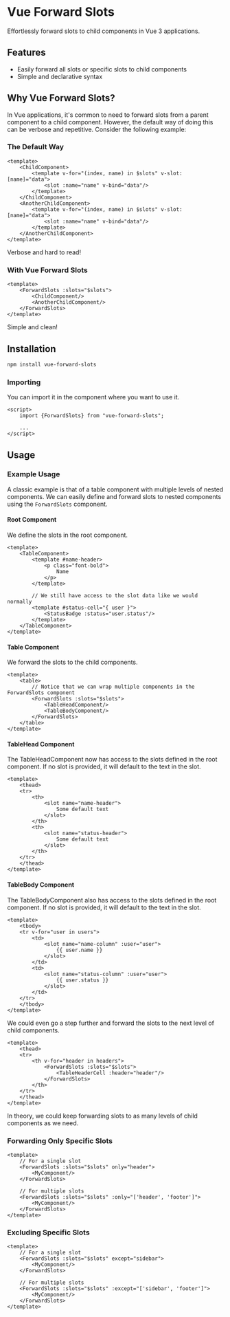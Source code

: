 # Vue Forward Slots

Effortlessly forward slots to child components in Vue 3 applications.

## Features

- Easily forward all slots or specific slots to child components
- Simple and declarative syntax

## Why Vue Forward Slots?

In Vue applications, it's common to need to forward slots from a parent component to a child component. However, the
default way of doing this can be verbose and repetitive. Consider the following example:

### The Default Way

```vue
<template>
    <ChildComponent>
        <template v-for="(index, name) in $slots" v-slot:[name]="data">
            <slot :name="name" v-bind="data"/>
        </template>
    </ChildComponent>
    <AnotherChildComponent>
        <template v-for="(index, name) in $slots" v-slot:[name]="data">
            <slot :name="name" v-bind="data"/>
        </template>
    </AnotherChildComponent>
</template>
```

Verbose and hard to read!

### With Vue Forward Slots

```vue
<template>
    <ForwardSlots :slots="$slots">
        <ChildComponent/>
        <AnotherChildComponent/>
    </ForwardSlots>
</template>
```

Simple and clean!

## Installation

```bash
npm install vue-forward-slots
```

### Importing

You can import it in the component where you want to use it.

```vue
<script>
    import {ForwardSlots} from "vue-forward-slots";

    ...
</script>
```

## Usage

### Example Usage

A classic example is that of a table component with multiple levels of nested components.
We can easily define and forward slots to nested components using the `ForwardSlots` component.

#### Root Component

We define the slots in the root component.

```vue
<template>
    <TableComponent>
        <template #name-header>
            <p class="font-bold">
                Name
            </p>
        </template>

        // We still have access to the slot data like we would normally
        <template #status-cell="{ user }">
            <StatusBadge :status="user.status"/>
        </template>
    </TableComponent>
</template>
```

#### Table Component

We forward the slots to the child components.

```vue
<template>
    <table>
        // Notice that we can wrap multiple components in the ForwardSlots component
        <ForwardSlots :slots="$slots">
            <TableHeadComponent/>
            <TableBodyComponent/>
        </ForwardSlots>
    </table>
</template>
```

#### TableHead Component

The TableHeadComponent now has access to the slots defined in the root component. If no slot is provided, it will
default to the text in the slot.

```vue
<template>
    <thead>
    <tr>
        <th>
            <slot name="name-header">
                Some default text
            </slot>
        </th>
        <th>
            <slot name="status-header">
                Some default text
            </slot>
        </th>
    </tr>
    </thead>
</template>
```

#### TableBody Component

The TableBodyComponent also has access to the slots defined in the root component. If no slot is provided, it will
default to the text in the slot.

```vue
<template>
    <tbody>
    <tr v-for="user in users">
        <td>
            <slot name="name-column" :user="user">
                {{ user.name }}
            </slot>
        </td>
        <td>
            <slot name="status-column" :user="user">
                {{ user.status }}
            </slot>
        </td>
    </tr>
    </tbody>
</template>
```

We could even go a step further and forward the slots to the next level of child components.

```vue
<template>
    <thead>
    <tr>
        <th v-for="header in headers">
            <ForwardSlots :slots="$slots">
                <TableHeaderCell :header="header"/>
            </ForwardSlots>
        </th>
    </tr>
    </thead>
</template>
```

In theory, we could keep forwarding slots to as many levels of child components as we need.

### Forwarding Only Specific Slots

```vue
<template>
    // For a single slot
    <ForwardSlots :slots="$slots" only="header">
        <MyComponent/>
    </ForwardSlots>

    // For multiple slots
    <ForwardSlots :slots="$slots" :only="['header', 'footer']">
        <MyComponent/>
    </ForwardSlots>
</template>
```

### Excluding Specific Slots

```vue
<template>
    // For a single slot
    <ForwardSlots :slots="$slots" except="sidebar">
        <MyComponent/>
    </ForwardSlots>

    // For multiple slots
    <ForwardSlots :slots="$slots" :except="['sidebar', 'footer']">
        <MyComponent/>
    </ForwardSlots>
</template>
```

